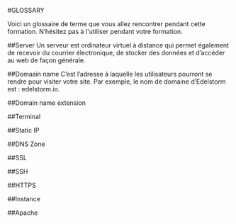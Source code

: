 #GLOSSARY

Voici un glossaire de terme que vous allez rencontrer pendant cette formation.
N’hésitez pas à l'utiliser pendant votre formation.

##Server
Un serveur est ordinateur virtuel à distance qui permet également de recevoir du courrier électronique, de stocker des données et d’accéder au web de façon générale.

##Domaain name
C’est l’adresse à laquelle les utilisateurs pourront se rendre pour visiter votre site. Par exemple, le nom de domaine d’Edelstorm est : edelstorm.io.

##Domain name extension

##Terminal

##Static IP

##DNS Zone

##SSL

##SSH

##HTTPS

##Instance

##Apache
